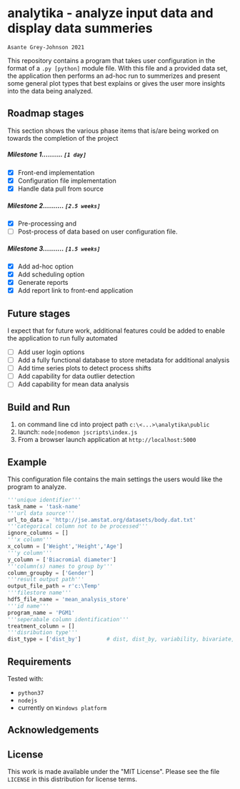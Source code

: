 # analytika - analyze input data and display data summeries
`Asante Grey-Johnson 2021`

This repository contains a program that takes user configuration in the format of
a `.py [python]` module file. With this file and a provided data set, the application then performs an ad-hoc run to summerizes and present some general plot types that best explains or gives the user more insights into the data being analyzed. 


 ## Roadmap stages
 This section shows the various phase items that is/are being worked on towards the completion of the project
 ##### Milestone 1..........     `[1 day]`
 - [x] Front-end implementation
 - [x] Configuration file implementation
 - [x] Handle data pull from source
 ##### Milestone 2..........     `[2.5 weeks]`
 - [x] Pre-processing and 
 - [ ] Post-process of data based on user configuration file.
 ##### Milestone 3..........     `[1.5 weeks]`
 - [x] Add ad-hoc option
 - [x] Add scheduling option
 - [x] Generate reports      
 - [x] Add report link to front-end application

## Future stages
I expect that for future work, additional features could be added to enable the application to run fully automated
- [ ] Add user login options
- [ ] Add a fully functional database to store metadata for additional analysis
- [ ] Add time series plots to detect process shifts
- [ ] Add capability for data outlier detection
- [ ] Add capability for mean data analysis

## Build and Run
1. on command line cd into project path `c:\<...>\analytika\public`
2. launch: `node|nodemon jscripts\index.js`
3. From a browser launch application at `http://localhost:5000`

## Example
This configuration file contains the main settings the users would like the program to
analyze.

```python
'''unique identifier'''
task_name = 'task-name'
'''url data source'''
url_to_data = 'http://jse.amstat.org/datasets/body.dat.txt'
'''categorical column not to be processed'''
ignore_columns = []
'''x column'''
x_column = ['Weight','Height','Age']
'''y column'''
y_column = ['Biacromial diameter']
'''column(s) names to group by'''
column_groupby = ['Gender']
'''result output path'''
output_file_path = r'c:\Temp'
'''filestore name'''
hdf5_file_name = 'mean_analysis_store'
'''id name'''
program_name = 'PGM1'
'''seperabale column identification'''
treatment_column = []
'''disribution type'''
dist_type = ['dist_by']        # dist, dist_by, variability, bivariate, hist2d
```
## Requirements
Tested with: 
* `python37`
* `nodejs`
* currently on `Windows platform`

## Acknowledgements


## License

This work is made available under the "MIT License". Please
see the file `LICENSE` in this distribution for license
terms.
